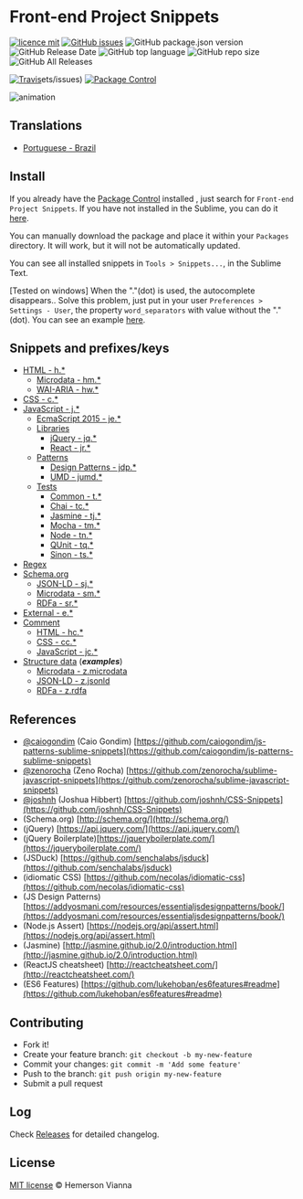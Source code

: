 # Front-end Project Snippets

[![licence mit](https://img.shields.io/badge/license-MIT-blue.svg?style=flat-square)](http://hemersonvianna.mit-license.org/)
[![GitHub issues](https://img.shields.io/github/issues/org-descco/foradabolha.github.io.svg)](https://github.com/org-descco/foradabolha.github.io/issues)
![GitHub package.json version](https://img.shields.io/github/package-json/v/org-descco/foradabolha.github.io.svg)
![GitHub Release Date](https://img.shields.io/github/release-date/org-descco/foradabolha.github.io.svg)
![GitHub top language](https://img.shields.io/github/languages/top/org-descco/foradabolha.github.io.svg)
![GitHub repo size](https://img.shields.io/github/repo-size/org-descco/foradabolha.github.io.svg)
![GitHub All Releases](https://img.shields.io/github/downloads/org-descco/foradabolha.github.io/total.svg)

[![Travis](https://img.shields.io/travis/org-moon-world/sublime-front-end-snippets.svg?style=flat-square)](https://travis-ci.org/org-moon-world/sublime-front-end-snippets)ets/issues)
[![Package Control](https://img.shields.io/packagecontrol/dt/Front-end%20Project%20Snippets.svg?style=flat-square)](https://packagecontrol.io/packages/Front-end%20Project%20Snippets)

![animation](https://cloud.githubusercontent.com/assets/1963897/12625364/a94decc8-c51a-11e5-8546-ca331af65982.gif)

## Translations

* [Portuguese - Brazil](translations/pt_BR)

## Install

If you already have the [Package Control](http://wbond.net/sublime_packages/package_control) installed , just search for `Front-end Project Snippets`. If you have not installed in the Sublime, you can do it [here](http://wbond.net/sublime_packages/package_control/installation).

You can manually download the package and place it within your `Packages` directory. It will work, but it will not be automatically updated.

You can see all installed snippets in `Tools > Snippets...`, in the Sublime Text.

[Tested on windows] When the "."(dot) is used, the autocomplete disappears.. Solve this problem, just put in your user `Preferences >  Settings - User`, the property `word_separators` with value without the "."(dot). You can see an example [here](Preferences.sublime-settings).

## Snippets and prefixes/keys

- [HTML - h.*](snippets/html/)
  - [Microdata - hm.*](snippets/html/schema/microdata)
  - [WAI-ARIA - hw.*](snippets/html/wai-aria)
- [CSS - c.*](snippets/css/) 
- [JavaScript - j.*](snippets/js/vanilla)
  - [EcmaScript 2015 - je.*](snippets/js/es6/)
  - [Libraries](snippets/js/libraries)
    - [jQuery - jq.*](snippets/js/libraries/jquery)
    - [React - jr.*](snippets/js/libraries/react)
  - [Patterns](snippets/js/patterns)
    - [Design Patterns - jdp.*](snippets/js/patterns/design-patterns)
    - [UMD - jumd.*](snippets/js/patterns/umd)
  - [Tests](snippets/js/tests)
    - [Common - t.*](snippets/js/tests/common)
    - [Chai - tc.*](snippets/js/tests/chai)
    - [Jasmine - tj.*](snippets/js/tests/jasmine)
    - [Mocha - tm.*](snippets/js/tests/mocha)
    - [Node - tn.*](snippets/js/tests/node)
    - [QUnit - tq.*](snippets/js/tests/qunit)
    - [Sinon - ts.*](snippets/js/tests/sinon)
- [Regex](snippets/regex/)
- [Schema.org](snippets/schema)
  - [JSON-LD - sj.*](snippets/schema/json-ld)
  - [Microdata - sm.*](snippets/schema/microdata)
  - [RDFa - sr.*](snippets/schema/rdfa)
- [External - e.*](snippets/external/)
- [Comment](snippets/comment/)
  - [HTML - hc.*](snippets/comment/html)
  - [CSS - cc.*](snippets/comment/css)
  - [JavaScript - jc.*](snippets/comment/js)
- [Structure data](snippets/structured-data) (***examples***)
  - [Microdata - z.microdata](snippets/structured-data/microdata)
  - [JSON-LD - z.jsonld](snippets/structured-data/json-ld)
  - [RDFa - z.rdfa](snippets/structured-data/rdfa)

## References

* [@caiogondim](https://github.com/caiogondim) (Caio Gondim)
  [https://github.com/caiogondim/js-patterns-sublime-snippets](https://github.com/caiogondim/js-patterns-sublime-snippets)
* [@zenorocha](https://github.com/zenorocha) (Zeno Rocha)
  [https://github.com/zenorocha/sublime-javascript-snippets](https://github.com/zenorocha/sublime-javascript-snippets)
* [@joshnh](https://github.com/joshnh) (Joshua Hibbert)
  [https://github.com/joshnh/CSS-Snippets](https://github.com/joshnh/CSS-Snippets)
* (Schema.org) [http://schema.org/](http://schema.org/)
* (jQuery) [https://api.jquery.com/](https://api.jquery.com/)
* (jQuery Boilerplate)[https://jqueryboilerplate.com/](https://jqueryboilerplate.com/)
* (JSDuck) [https://github.com/senchalabs/jsduck](https://github.com/senchalabs/jsduck)
* (idiomatic CSS) [https://github.com/necolas/idiomatic-css](https://github.com/necolas/idiomatic-css)
* (JS Design Patterns) [https://addyosmani.com/resources/essentialjsdesignpatterns/book/](https://addyosmani.com/resources/essentialjsdesignpatterns/book/)
* (Node.js Assert) [https://nodejs.org/api/assert.html](https://nodejs.org/api/assert.html)
* (Jasmine) [http://jasmine.github.io/2.0/introduction.html](http://jasmine.github.io/2.0/introduction.html)
* (ReactJS cheatsheet) [http://reactcheatsheet.com/](http://reactcheatsheet.com/)
* (ES6 Features) [https://github.com/lukehoban/es6features#readme](https://github.com/lukehoban/es6features#readme)

## Contributing

- Fork it!
- Create your feature branch: `git checkout -b my-new-feature`
- Commit your changes: `git commit -m 'Add some feature'`
- Push to the branch: `git push origin my-new-feature`
- Submit a pull request

## Log

Check [Releases](https://github.com/org-moon-world/sublime-front-end-snippets/releases) for detailed changelog.

## License

[MIT license](http://hemersonvianna.mit-license.org/) © Hemerson Vianna
